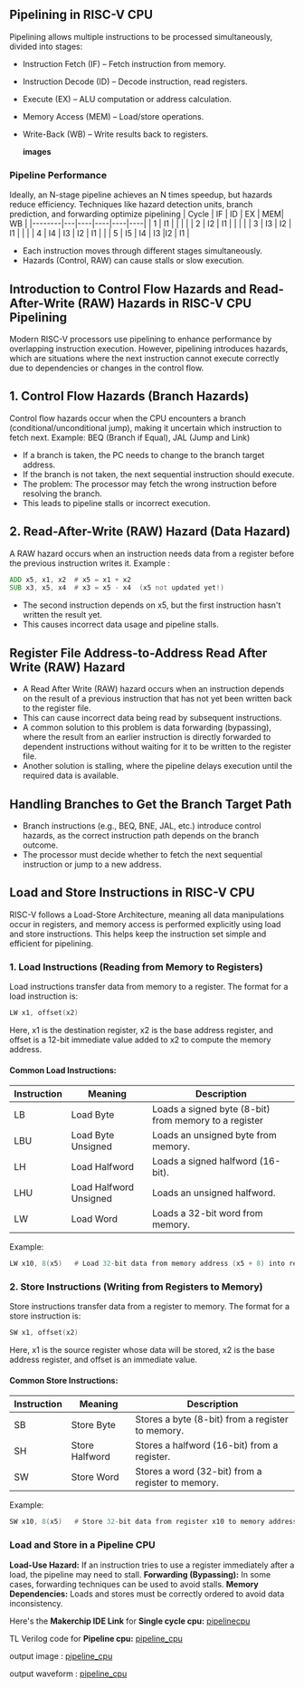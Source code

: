 ## Pipelining in RISC-V CPU
Pipelining allows multiple instructions to be processed simultaneously, divided into stages:
- Instruction Fetch (IF) – Fetch instruction from memory.
- Instruction Decode (ID) – Decode instruction, read registers.
- Execute (EX) – ALU computation or address calculation.
- Memory Access (MEM) – Load/store operations.
- Write-Back (WB) – Write results back to registers.

  **images**
### Pipeline Performance
Ideally, an N-stage pipeline achieves an N times speedup, but hazards reduce efficiency.
Techniques like hazard detection units, branch prediction, and forwarding optimize pipelining
| Cycle | IF | ID | EX | MEM| WB |
|--------|---|----|----|----|----|
| 1 | I1 | | | |
| 2 | I2 | I1 |  | | |
| 3 | I3 | I2 | I1 | | |
| 4 | I4 | I3 | I2 | I1 | |
| 5 | I5 | I4 | I3 |I2 | I1 |
- Each instruction moves through different stages simultaneously.
- Hazards (Control, RAW) can cause stalls or slow execution.

## Introduction to Control Flow Hazards and Read-After-Write (RAW) Hazards in RISC-V CPU Pipelining
Modern RISC-V processors use pipelining to enhance performance by overlapping instruction execution. However, pipelining introduces hazards, which are situations where the next instruction cannot execute correctly due to dependencies or changes in the control flow.

## 1. Control Flow Hazards (Branch Hazards)
Control flow hazards occur when the CPU encounters a branch (conditional/unconditional jump), making it uncertain which instruction to fetch next.
Example: BEQ (Branch if Equal), JAL (Jump and Link)
- If a branch is taken, the PC needs to change to the branch target address.
- If the branch is not taken, the next sequential instruction should execute.
- The problem: The processor may fetch the wrong instruction before resolving the branch.
- This leads to pipeline stalls or incorrect execution.
## 2. Read-After-Write (RAW) Hazard (Data Hazard)
A RAW hazard occurs when an instruction needs data from a register before the previous instruction writes it.
Example :
```asm
ADD x5, x1, x2  # x5 = x1 + x2
SUB x3, x5, x4  # x3 = x5 - x4  (x5 not updated yet!)
```
- The second instruction depends on x5, but the first instruction hasn't written the result yet.
- This causes incorrect data usage and pipeline stalls.

## Register File Address-to-Address Read After Write (RAW) Hazard
- A Read After Write (RAW) hazard occurs when an instruction depends on the result of a previous instruction that has not yet been written back to the register file.
- This can cause incorrect data being read by subsequent instructions.
- A common solution to this problem is data forwarding (bypassing), where the result from an earlier instruction is directly forwarded to dependent instructions without waiting for it to be written to the register file.
- Another solution is stalling, where the pipeline delays execution until the required data is available.

## Handling Branches to Get the Branch Target Path
- Branch instructions (e.g., BEQ, BNE, JAL, etc.) introduce control hazards, as the correct instruction path depends on the branch outcome.
- The processor must decide whether to fetch the next sequential instruction or jump to a new address.

## Load and Store Instructions in RISC-V CPU
RISC-V follows a Load-Store Architecture, meaning all data manipulations occur in registers, and memory access is performed explicitly using load and store instructions. This helps keep the instruction set simple and efficient for pipelining.

### 1. Load Instructions (Reading from Memory to Registers)
Load instructions transfer data from memory to a register. The format for a load instruction is:
```asm
LW x1, offset(x2)
```
Here, x1 is the destination register, x2 is the base address register, and offset is a 12-bit immediate value added to x2 to compute the memory address.

#### Common Load Instructions:
|Instruction|	Meaning	|Description|
|-----------|---------|-----------|
|LB|	Load Byte|	Loads a signed byte (8-bit) from memory to a register|
|LBU |	Load Byte Unsigned|	Loads an unsigned byte from memory.|
|LH|	Load Halfword|	Loads a signed halfword (16-bit).|
|LHU|	Load Halfword Unsigned|	Loads an unsigned halfword.|
|LW|	Load Word|	Loads a 32-bit word from memory.|
Example:
```asm
LW x10, 8(x5)   # Load 32-bit data from memory address (x5 + 8) into register x10
```
### 2. Store Instructions (Writing from Registers to Memory)
Store instructions transfer data from a register to memory. The format for a store instruction is:
```asm
SW x1, offset(x2)
```
Here, x1 is the source register whose data will be stored, x2 is the base address register, and offset is an immediate value.

#### Common Store Instructions:
|Instruction|	Meaning	|Description|
|-----------|---------|-----------|
|SB|	Store Byte	|Stores a byte (8-bit) from a register to memory.|
|SH|	Store Halfword|	Stores a halfword (16-bit) from a register.|
|SW|	Store Word|	Stores a word (32-bit) from a register to memory.|
Example:
```asm
SW x10, 8(x5)   # Store 32-bit data from register x10 to memory address (x5 + 8)
```

###  Load and Store in a Pipeline CPU
**Load-Use Hazard:** If an instruction tries to use a register immediately after a load, the pipeline may need to stall.
**Forwarding (Bypassing):** In some cases, forwarding techniques can be used to avoid stalls.
**Memory Dependencies:** Loads and stores must be correctly ordered to avoid data inconsistency.

Here's the **Makerchip IDE Link** for **Single cycle cpu:** [pipelinecpu](https://www.makerchip.com/sandbox/0xkfJhwp9/02RhpRW)

TL Verilog code for **Pipeline cpu:**   [pipeline_cpu](pipeline_cpu.tlv)


output image : [pipeline_cpu](./images/pipeline_cpu.jpg)

output waveform : [pipeline_cpu](./images/output_waveform_pipeline_cpu.jpg)


